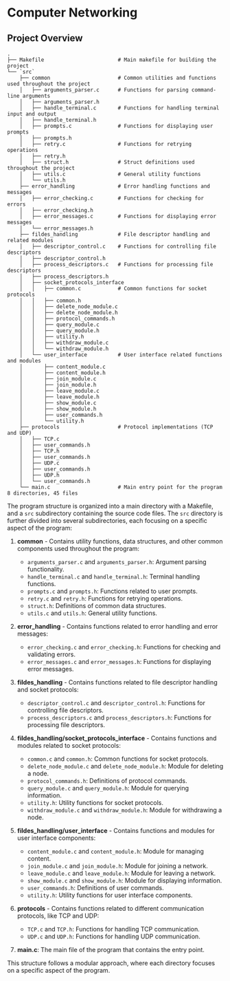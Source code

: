 # Computer Networking

## Project Overview

```plaintext
.
├── Makefile                        # Main makefile for building the project
└── `src`
    ├── common                      # Common utilities and functions used throughout the project
    │   ├── arguments_parser.c      # Functions for parsing command-line arguments
    │   ├── arguments_parser.h
    │   ├── handle_terminal.c       # Functions for handling terminal input and output
    │   ├── handle_terminal.h
    │   ├── prompts.c               # Functions for displaying user prompts
    │   ├── prompts.h
    │   ├── retry.c                 # Functions for retrying operations
    │   ├── retry.h
    │   ├── struct.h                # Struct definitions used throughout the project
    │   ├── utils.c                 # General utility functions
    │   └── utils.h
    ├── error_handling              # Error handling functions and messages
    │   ├── error_checking.c        # Functions for checking for errors
    │   ├── error_checking.h
    │   ├── error_messages.c        # Functions for displaying error messages
    │   └── error_messages.h
    ├── fildes_handling             # File descriptor handling and related modules
    │   ├── descriptor_control.c    # Functions for controlling file descriptors
    │   ├── descriptor_control.h
    │   ├── process_descriptors.c   # Functions for processing file descriptors
    │   ├── process_descriptors.h
    │   ├── socket_protocols_interface
    │   │   ├── common.c            # Common functions for socket protocols
    │   │   ├── common.h
    │   │   ├── delete_node_module.c
    │   │   ├── delete_node_module.h
    │   │   ├── protocol_commands.h
    │   │   ├── query_module.c
    │   │   ├── query_module.h
    │   │   ├── utility.h
    │   │   ├── withdraw_module.c
    │   │   └── withdraw_module.h
    │   └── user_interface          # User interface related functions and modules
    │       ├── content_module.c
    │       ├── content_module.h
    │       ├── join_module.c
    │       ├── join_module.h
    │       ├── leave_module.c
    │       ├── leave_module.h
    │       ├── show_module.c
    │       ├── show_module.h
    │       ├── user_commands.h
    │       └── utility.h
    ├── protocols                   # Protocol implementations (TCP and UDP)
    │   ├── TCP.c
    │   ├── user_commands.h
    │   ├── TCP.h
    │   ├── user_commands.h
    │   ├── UDP.c
    │   ├── user_commands.h
    │   ├── UDP.h
    │   └── user_commands.h
    └── main.c                      # Main entry point for the program
8 directories, 45 files
```

The program structure is organized into a main directory with a Makefile, and a `src` subdirectory containing the source code files. The `src` directory is further divided into several subdirectories, each focusing on a specific aspect of the program:

1. **common** - Contains utility functions, data structures, and other common components used throughout the program:
    * `arguments_parser.c` and `arguments_parser.h`: Argument parsing functionality.
    * `handle_terminal.c` and `handle_terminal.h`: Terminal handling functions.
    * `prompts.c` and `prompts.h`: Functions related to user prompts.
    * `retry.c` and `retry.h`: Functions for retrying operations.
    * `struct.h`: Definitions of common data structures.
    * `utils.c` and `utils.h`: General utility functions.

2. **error_handling** - Contains functions related to error handling and error messages:
    * `error_checking.c` and `error_checking.h`: Functions for checking and validating errors.
    * `error_messages.c` and `error_messages.h`: Functions for displaying error messages.

3. **fildes_handling** - Contains functions related to file descriptor handling and socket protocols:
    * `descriptor_control.c` and `descriptor_control.h`: Functions for controlling file descriptors.
    * `process_descriptors.c` and `process_descriptors.h`: Functions for processing file descriptors.

4. **fildes_handling/socket_protocols_interface** - Contains functions and modules related to socket protocols:
    * `common.c` and `common.h`: Common functions for socket protocols.
    * `delete_node_module.c` and `delete_node_module.h`: Module for deleting a node.
    * `protocol_commands.h`: Definitions of protocol commands.
    * `query_module.c` and `query_module.h`: Module for querying information.
    * `utility.h`: Utility functions for socket protocols.
    * `withdraw_module.c` and `withdraw_module.h`: Module for withdrawing a node.

5. **fildes_handling/user_interface** - Contains functions and modules for user interface components:
    * `content_module.c` and `content_module.h`: Module for managing content.
    * `join_module.c` and `join_module.h`: Module for joining a network.
    * `leave_module.c` and `leave_module.h`: Module for leaving a network.
    * `show_module.c` and `show_module.h`: Module for displaying information.
    * `user_commands.h`: Definitions of user commands.
    * `utility.h`: Utility functions for user interface components.

6. **protocols** - Contains functions related to different communication protocols, like TCP and UDP:
    * `TCP.c` and `TCP.h`: Functions for handling TCP communication.
    * `UDP.c` and `UDP.h`: Functions for handling UDP communication.

7. **main.c**: The main file of the program that contains the entry point.

This structure follows a modular approach, where each directory focuses on a specific aspect of the program.
